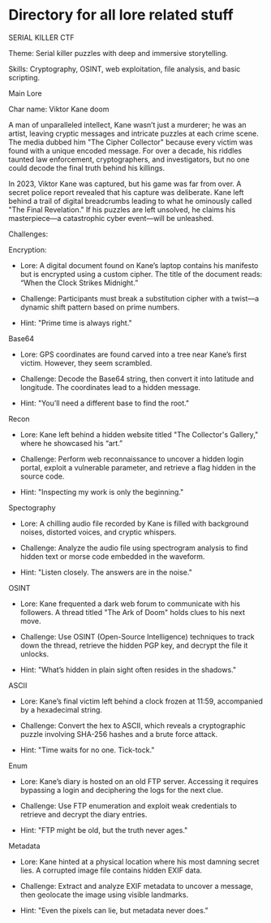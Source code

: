 # Directory for all lore related stuff 

SERIAL KILLER CTF

  

Theme: Serial killer puzzles with deep and immersive storytelling.

Skills: Cryptography, OSINT, web exploitation, file analysis, and basic scripting.

  

Main Lore

Char name: Viktor Kane doom 

A man of unparalleled intellect, Kane wasn’t just a murderer; he was an artist, leaving cryptic messages and intricate puzzles at each crime scene. The media dubbed him "The Cipher Collector" because every victim was found with a unique encoded message. For over a decade, his riddles taunted law enforcement, cryptographers, and investigators, but no one could decode the final truth behind his killings.

In 2023, Viktor Kane was captured, but his game was far from over. A secret police report revealed that his capture was deliberate. Kane left behind a trail of digital breadcrumbs leading to what he ominously called "The Final Revelation." If his puzzles are left unsolved, he claims his masterpiece—a catastrophic cyber event—will be unleashed.

Challenges:

Encryption:

- Lore: A digital document found on Kane’s laptop contains his manifesto but is encrypted using a custom cipher. The title of the document reads: “When the Clock Strikes Midnight.”
    
- Challenge: Participants must break a substitution cipher with a twist—a dynamic shift pattern based on prime numbers.
    
- Hint: "Prime time is always right."
    

Base64

- Lore: GPS coordinates are found carved into a tree near Kane’s first victim. However, they seem scrambled.
    
- Challenge: Decode the Base64 string, then convert it into latitude and longitude. The coordinates lead to a hidden message.
    
- Hint: "You’ll need a different base to find the root."
    

  
  

Recon

- Lore: Kane left behind a hidden website titled "The Collector's Gallery," where he showcased his “art.”
    
- Challenge: Perform web reconnaissance to uncover a hidden login portal, exploit a vulnerable parameter, and retrieve a flag hidden in the source code.
    
- Hint: "Inspecting my work is only the beginning."
    

Spectography

- Lore: A chilling audio file recorded by Kane is filled with background noises, distorted voices, and cryptic whispers.
    
- Challenge: Analyze the audio file using spectrogram analysis to find hidden text or morse code embedded in the waveform.
    
- Hint: "Listen closely. The answers are in the noise."
    

OSINT

- Lore: Kane frequented a dark web forum to communicate with his followers. A thread titled "The Ark of Doom" holds clues to his next move.
    
- Challenge: Use OSINT (Open-Source Intelligence) techniques to track down the thread, retrieve the hidden PGP key, and decrypt the file it unlocks.
    
- Hint: "What’s hidden in plain sight often resides in the shadows."
    

ASCII

- Lore: Kane’s final victim left behind a clock frozen at 11:59, accompanied by a hexadecimal string.
    
- Challenge: Convert the hex to ASCII, which reveals a cryptographic puzzle involving SHA-256 hashes and a brute force attack.
    
- Hint: "Time waits for no one. Tick-tock."
    

  
  
  

Enum

- Lore: Kane’s diary is hosted on an old FTP server. Accessing it requires bypassing a login and deciphering the logs for the next clue.
    
- Challenge: Use FTP enumeration and exploit weak credentials to retrieve and decrypt the diary entries.
    
- Hint: "FTP might be old, but the truth never ages."
    

Metadata

- Lore: Kane hinted at a physical location where his most damning secret lies. A corrupted image file contains hidden EXIF data.
    
- Challenge: Extract and analyze EXIF metadata to uncover a message, then geolocate the image using visible landmarks.
    
- Hint: "Even the pixels can lie, but metadata never does."
